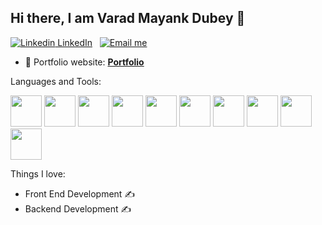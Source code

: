 ## Hi there, I am Varad Mayank Dubey 👋
[![Linkedin]((https://img.shields.io/badge/LinkedIn-0077B5?style=for-the-badge&logo=linkedin&logoColor=white)) LinkedIn](https://www.linkedin.com/in/mayank-dubey23/)
&nbsp; 
[![Email me](https://img.shields.io/badge/Gmail-D14836?style=for-the-badge&logo=gmail&logoColor=white/email/mayankdubey0818.com?style=flat-square&logo=gmail)](mailto:mayankdubey0818@gmail.com)

- 🎯 Portfolio website: **[Portfolio](https://mayankdubey23.github.io/Portfolio/)**

Languages and Tools:

<img src="https://github.com/user-attachments/assets/cd240794-818c-4b11-8233-5ad0700b9488" width="50" height="50">
<img src="https://github.com/user-attachments/assets/ea2f5df7-cba9-4b36-8e2e-efa2fb0684f7" width="50" height="50">   
<img src="https://github.com/user-attachments/assets/e72b4a47-0efa-4083-acb5-ccca7750e1f7" width="50" height="50">   
<img src="https://github.com/user-attachments/assets/ad406a5a-d30a-4a6f-8954-7357dcd83999" width="50" height="50">   
<img src="https://github.com/user-attachments/assets/848507bf-9309-4b77-97c2-29a5fd4540f5" width="50" height="50">   
<img src="https://github.com/user-attachments/assets/c3f58b11-bbb8-4dc1-a3fc-9006eb3b8fe6" width="50" height="50">   
<img src="https://github.com/user-attachments/assets/7b66621a-5e3b-4278-a886-c72c98fa0dc1" width="50" height="50">   
<img src="https://github.com/user-attachments/assets/8758e178-6e14-40ea-a093-d0f1b3acfec6" width="50" height="50">   
<img src="https://github.com/user-attachments/assets/884eec84-3336-47e0-b114-41571a7e9f9b" width="50" height="50">   
<img src="https://github.com/user-attachments/assets/457415c8-649b-4ce7-952d-5c3afbe5090c" width="50" height="50">

 Things I love:
 
- Front End Development ✍️
- Backend Development ✍️












